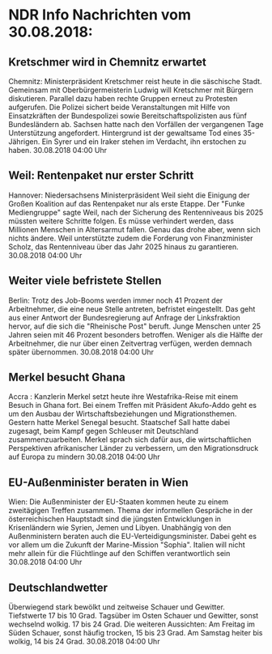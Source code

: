 # NDR Info Nachrichten vom 30.08.2018:


## Kretschmer wird in Chemnitz erwartet
Chemnitz:      Ministerpräsident Kretschmer reist heute in die säschische Stadt. Gemeinsam mit Oberbürgermeisterin Ludwig will Kretschmer mit Bürgern diskutieren. Parallel dazu haben rechte Gruppen erneut zu Protesten aufgerufen. Die Polizei sichert beide Veranstaltungen mit Hilfe von Einsatzkräften der Bundespolizei sowie Bereitschaftspolizisten aus fünf Bundesländern ab. Sachsen hatte nach den Vorfällen der vergangenen Tage Unterstützung angefordert. Hintergrund ist der gewaltsame Tod eines 35-Jährigen. Ein Syrer und ein Iraker stehen im Verdacht, ihn erstochen zu haben. 30.08.2018 04:00 Uhr 

## Weil: Rentenpaket nur erster  Schritt
Hannover: Niedersachsens Ministerpräsident Weil sieht die Einigung der Großen Koalition auf das Rentenpaket nur als erste Etappe. Der "Funke Mediengruppe" sagte Weil, nach der Sicherung des Rentenniveaus bis 2025 müssten weitere Schritte folgen. Es müsse verhindert werden, dass Millionen Menschen in Altersarmut fallen. Genau das drohe aber, wenn sich nichts ändere. Weil unterstützte zudem die Forderung von Finanzminister Scholz, das Rentenniveau über das Jahr 2025 hinaus zu garantieren. 30.08.2018 04:00 Uhr 

## Weiter viele befristete Stellen
Berlin: Trotz des Job-Booms werden immer noch 41 Prozent der Arbeitnehmer, die eine neue Stelle antreten, befristet eingestellt. Das geht aus einer Antwort der Bundesregierung auf Anfrage der Linksfraktion hervor, auf die sich die "Rheinische Post" beruft. Junge Menschen unter 25 Jahren seien mit 46 Prozent besonders betroffen. Weniger als die Hälfte der Arbeitnehmer, die nur über einen Zeitvertrag verfügen, werden demnach später übernommen. 30.08.2018 04:00 Uhr 

## Merkel besucht Ghana
Accra : Kanzlerin Merkel setzt heute ihre Westafrika-Reise mit einem Besuch in Ghana fort. Bei einem Treffen mit Präsident Akufo-Addo geht es um den Ausbau der Wirtschaftsbeziehungen und Migrationsthemen. Gestern hatte Merkel Senegal besucht. Staatschef Sall hatte dabei zugesagt, beim Kampf gegen Schleuser mit Deutschland zusammenzuarbeiten. Merkel sprach sich dafür aus, die wirtschaftlichen Perspektiven afrikanischer Länder zu verbessern, um den Migrationsdruck auf Europa zu mindern 30.08.2018 04:00 Uhr 

## EU-Außenminister beraten in Wien
Wien:    Die Außenminister der EU-Staaten kommen heute zu einem zweitägigen Treffen zusammen. Thema der informellen Gespräche in der österreichischen Hauptstadt sind die jüngsten Entwicklungen in Krisenländern wie Syrien, Jemen und Libyen. Unabhängig von den Außenministern beraten auch die EU-Verteidigungsminister. Dabei geht es vor allem um die Zukunft der Marine-Mission "Sophia". Italien will nicht mehr allein für die Flüchtlinge auf den Schiffen verantwortlich sein 30.08.2018 04:00 Uhr 

## Deutschlandwetter
Überwiegend stark bewölkt und zeitweise Schauer und Gewitter. Tiefstwerte 17 bis 10 Grad. Tagsüber im Osten Schauer und Gewitter, sonst wechselnd wolkig. 17 bis 24 Grad. Die weiteren Aussichten: Am Freitag im Süden Schauer, sonst häufig trocken, 15 bis 23 Grad. Am Samstag heiter bis wolkig, 14 bis 24 Grad. 30.08.2018 04:00 Uhr 
